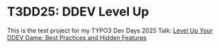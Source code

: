 # T3DD25: DDEV Level Up

This is the test project for my TYPO3 Dev Days 2025 Talk: [Level Up Your DDEV Game: Best Practices and Hidden Features](https://t3dd.typo3.com/schedule/sessions/level-up-your-ddev-game-best-practices-and-hidden-features-995)
